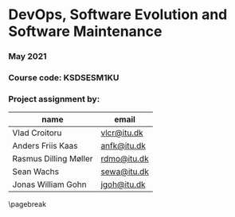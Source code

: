 # DevOps, Software Evolution and Software Maintenance
### May 2021

### Course code: KSDSESM1KU

### Project assignment by:
| name | email |
| ----- | ----- | 
| Vlad Croitoru | vlcr@itu.dk |
| Anders Friis Kaas | anfk@itu.dk |
| Rasmus Dilling Møller | rdmo@itu.dk |
| Sean Wachs | sewa@itu.dk |
| Jonas William Gohn | jgoh@itu.dk |

\pagebreak